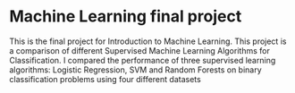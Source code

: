# Machine Learning final project
This is the final project for Introduction to Machine Learning. This project is a comparison of different Supervised Machine Learning Algorithms for Classification. I compared the performance of three supervised learning algorithms: Logistic Regression, SVM and Random Forests on binary classification problems using four different datasets

